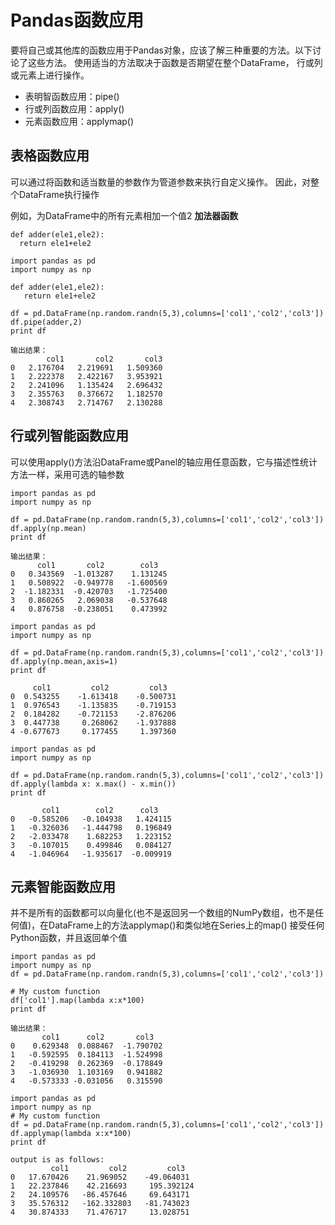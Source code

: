 # Pandas函数应用

要将自己或其他库的函数应用于Pandas对象，应该了解三种重要的方法。以下讨论了这些方法。 使用适当的方法取决于函数是否期望在整个DataFrame，
行或列或元素上进行操作。

- 表明智函数应用：pipe()
- 行或列函数应用：apply()
- 元素函数应用：applymap()

## 表格函数应用  
可以通过将函数和适当数量的参数作为管道参数来执行自定义操作。 因此，对整个DataFrame执行操作

例如，为DataFrame中的所有元素相加一个值2
**加法器函数**
```
def adder(ele1,ele2):
  return ele1+ele2
```
```
import pandas as pd
import numpy as np

def adder(ele1,ele2):
   return ele1+ele2

df = pd.DataFrame(np.random.randn(5,3),columns=['col1','col2','col3'])
df.pipe(adder,2)
print df
```
```
输出结果：
        col1       col2       col3
0   2.176704   2.219691   1.509360
1   2.222378   2.422167   3.953921
2   2.241096   1.135424   2.696432
3   2.355763   0.376672   1.182570
4   2.308743   2.714767   2.130288
```

## 行或列智能函数应用
可以使用apply()方法沿DataFrame或Panel的轴应用任意函数，它与描述性统计方法一样，采用可选的轴参数

```
import pandas as pd
import numpy as np

df = pd.DataFrame(np.random.randn(5,3),columns=['col1','col2','col3'])
df.apply(np.mean)
print df
```
```
输出结果：
      col1       col2        col3                                                      
0   0.343569  -1.013287    1.131245 
1   0.508922  -0.949778   -1.600569 
2  -1.182331  -0.420703   -1.725400
3   0.860265   2.069038   -0.537648
4   0.876758  -0.238051    0.473992
```


```
import pandas as pd
import numpy as np

df = pd.DataFrame(np.random.randn(5,3),columns=['col1','col2','col3'])
df.apply(np.mean,axis=1)
print df
```
```
     col1         col2         col3
0  0.543255    -1.613418    -0.500731   
1  0.976543    -1.135835    -0.719153   
2  0.184282    -0.721153    -2.876206    
3  0.447738     0.268062    -1.937888
4 -0.677673     0.177455     1.397360
```


```
import pandas as pd
import numpy as np

df = pd.DataFrame(np.random.randn(5,3),columns=['col1','col2','col3'])
df.apply(lambda x: x.max() - x.min())
print df
```
```
       col1        col2      col3
0   -0.585206   -0.104938   1.424115 
1   -0.326036   -1.444798   0.196849 
2   -2.033478    1.682253   1.223152  
3   -0.107015    0.499846   0.084127
4   -1.046964   -1.935617  -0.009919
```

## 元素智能函数应用
并不是所有的函数都可以向量化(也不是返回另一个数组的NumPy数组，也不是任何值)，在DataFrame上的方法applymap()和类似地在Series上的map()
接受任何Python函数，并且返回单个值

```
import pandas as pd
import numpy as np
df = pd.DataFrame(np.random.randn(5,3),columns=['col1','col2','col3'])

# My custom function
df['col1'].map(lambda x:x*100)
print df
```
```
输出结果：
       col1      col2       col3    
0    0.629348  0.088467  -1.790702 
1   -0.592595  0.184113  -1.524998
2   -0.419298  0.262369  -0.178849
3   -1.036930  1.103169   0.941882 
4   -0.573333 -0.031056   0.315590
```

```
import pandas as pd
import numpy as np
# My custom function
df = pd.DataFrame(np.random.randn(5,3),columns=['col1','col2','col3'])
df.applymap(lambda x:x*100)
print df
```
```
output is as follows:
         col1         col2         col3
0   17.670426    21.969052    -49.064031
1   22.237846    42.216693     195.392124
2   24.109576   -86.457646     69.643171
3   35.576312   -162.332803   -81.743023
4   30.874333    71.476717     13.028751
```


